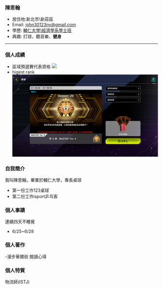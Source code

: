 ### 陳思翰

- 居住地:新北市\新莊區
- Email: john30123ny@gmail.com
- 學歷: [ 輔仁大學\經濟學系學士班 ](https://www.economics.fju.edu.tw/)
- 興趣: 打球、聽音樂、**健身**
<hr>

### 個人成績
- 區域預選賽代表資格
![](https://i.imgur.com/eJHGFRS.png)
- higest rank
![](pic.png)
### 自我簡介
我叫陳思翰，畢業於輔仁大學，專長桌球
- 第一份工作123桌球
- 第二份工作isport乒乓客
### 個人事蹟
連續四天不睡覺
- 6/25~6/28
### 個人著作
-漫步華爾街 閱讀心得
### 個人特質
物流師(ISTJ)

